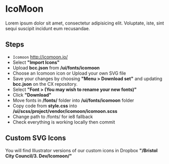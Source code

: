 # IcoMoon

Lorem ipsum dolor sit amet, consectetur adipisicing elit. Voluptate, iste, sint sequi suscipit incidunt eum recusandae.

## Steps

- `Icomoon` <http://icomoon.io/>
- Select **"Import Icons"**
- Upload **bcc.json** from **/ui/fonts/icomoon**
- Choose an Icomoon icon or Upload your own SVG file
- Save your changes by choosing **"Menu > Download set"** and updating **bcc.json** on the CX repository.
- Select **"Font > (You may wish to rename your new fonts)"**
- Click **"Download"**
- Move fonts in **/fonts/** folder into **/ui/fonts/icomoon** folder
- Copy code from **style.css** into **/ui/scss/project/vendor/icomoon/icomoon.scss**
- Change path to /fonts/ for ie8 fallback
- Check everything is working locally then commit

## Custom SVG Icons

You will find Illustrator versions of our custom icons in Dropbox
**"/Bristol City Council/3. Dev/Icomoon/"**